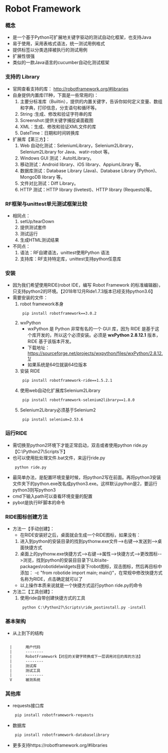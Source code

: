 # Robot Framework
### 概念
* 是一个基于Python可扩展地关键字驱动的测试自动化框架，也支持Java
* 易于使用，采用表格式语法，统一测试用例格式
* 提供标签以分类选择被执行的测试用例
* 扩展性很强
* 类似的一款Java语言的cucumber自动化测试框架
###
### 支持的 Library
* 官网查看支持的库： http://robotframework.org/#libraries
* 自身提供内置库(11种，下面是一些常用的)：
  1. 主要分标准库（Builtin），提供的内置关键字，告诉你如何定义变量、数组和字典，打印信息，分支语句和循环等。 
  2. String :生成、修改和验证字符串的库
  3. Screenshot:提供关键字捕捉桌面截图
  4. XML：生成、修改和验证XML文件的库
  5. DateTime：日期和时间转换库
* 扩展库【第三方】：
  1. Web 自动化测试：SeleniumLibrary，Selenium2Library，Selenium2Library for Java、watir-robot 等。
  2. Windows GUI 测试：AutoItLibrary。
  3. 移动测试：Android library、iOS library、AppiumLibrary 等。
  4. 数据库测试：Database Library (Java)、Database Library (Python)、MongoDB library 等。
  5. 文件对比测试：Diff Library。
  6. HTTP 测试：HTTP library (livetest)、HTTP library (Requests)等。
### RF框架与unittest单元测试框架比较
* 相同点：
  1. setUp/tearDown
  2. 提供测试套件
  3. 测试运行
  4. 生成HTML测试结果
* 不同点：
  1. 语法：RF自建语法，unittest使用Python 语法
  2. 支持库：RF支持特定库，unittest支持python任意库  
### 安装
* 因为我们希望使用RIDE(robot IDE，编写 Robot Framework 的标准编辑器)，只支持python2的环境。【2018年12月Ride1.7.3版本已经支持python3.6】
* 需要安装的文件：
  1. robot framework本身
     ```
      pip install robotframework==3.0.2
     ```
  2. wxPython
     * wxPython 是 Python 非常有名的一个 GUI 库，因为 RIDE 是基于这个库开发的，所以这个必须安装。必须是 **wxPython 2.8.12.1** 版本，RIDE 基于该版本开发。
     * 下载地址：https://sourceforge.net/projects/wxpython/files/wxPython/2.8.12.1/
	 * 如果系统是64位就装64位版本
  3. 安装 RIDE
     ```
      pip install robotframework-ride==1.5.2.1
     ```
  4. 使用web自动化扩展库Selenium2Library
     ```
      pip install robotframework-selenium2library==1.8.0 
     ```
  5. Selenium2Library必须基于Selenium2
     ```
      pip install selenium=2.53.6
     ```
### 运行RIDE
* 需切换至python2环境下才能正常启动，双击或者使用python ride.py【C:\Python27\Scripts下】
* 也可以使用批处理文件.bat文件，来运行ride.py
  ```
   python ride.py
  ```
* 最简单办法，是配置环境变量时候，将python2写在前面。再将python3安装文件夹下的python.exe改名成python3.exe。这样默认python是2，要运行python3则写python3
* cmd下输入path可以查看环境变量的配置     
* pybot是执行RF脚本的命令     

### RIDE图标创建方法
* 方法一【手动创建】：
   * 在RIDE安装好之后，桌面就会生成一个RIDE图标，如果没有：
   1. 进入到python的安装目录的找到pythonw.exe文件-->右键-->发送到-->桌面快捷方式
   2. 桌面上的pythonw.exe快捷方式-->右键-->属性-->快捷方式-->更改图标-->浏览，找到python的安装目目录下\Lib\site-packages\robotide\widgets目录下robot图标，双击图标，然后再目标中添加： -c "from robotide import main; main()"，在常规中修改快捷方式名称为RIDE，点击确定就可以了
   * 以上操作本质来说就是一个快捷方式运行python ride.py的命令
* 方法二【工具创建】：
   1. 使用ride自带创建快捷方式的工具
      ```html
       python C:\Python27\Scripts\ride_postinstall.py -install
      ```
### 基本架构
* 从上到下的结构
```html

  |      用户代码
  |      --------
  |      RobotFramework【对应的关键字转换成下一层调用对应的库的方法】
  |      --------
  |      测试库
  |      测试工具
  |      --------
  V      被测系统
```
### 其他库
* requests接口库
  ```html
   pip install robotframework-requests
  ```
* 数据库
  ```html
   pip install robotframework-databaselibrary
  ```  
* 更多支持https://robotframework.org/#libraries  